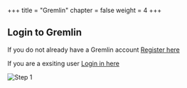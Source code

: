 +++
title = "Gremlin"
chapter = false
weight = 4
+++

## Login to Gremlin 

If you do not already have a Gremlin account [Register here](https://gremlin.com/free)

If you are a exsiting user [Login in here](https://app.gremlin.com/login)


![Step 1](/images/lab1/gremlin_dashboard.png)

